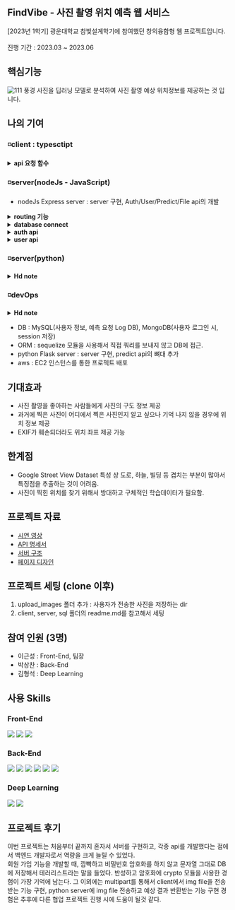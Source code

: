 ## FindVibe - 사진 촬영 위치 예측 웹 서비스
 
[2023년 1학기] 광운대학교 참빛설계학기에 참여했던 창의융합형 웹 프로젝트입니다.
</br>
</br>
진행 기간 : 2023.03 ~ 2023.06

## 핵심기능
![111](https://github.com/KW-FINDVIBE/FINDVIBE/assets/84065412/67b0cddc-eff3-4647-b9cf-200d1352a7c4)
풍경 사진을 딥러닝 모델로 분석하여 사진 촬영 예상 위치정보를 제공하는 것 입니다.

## 나의 기여
### ◽client : typesctipt

<details>
<summary><b>api 요청 함수</b></summary>
<div markdown="1">
  </br>
  
  > client에서 server로 api 요청을 보내는 함수를 정의하고 모듈처럼 사용할 수 있도록 조치함.

  - [client API 폴더](https://github.com/HungKungE/FINDVIBE/tree/main/client/src/API)

  ```sh
  // post 요청으로 api 요청을 통일함. path = api url임.
  export const sendPostRequest = async (path: string, sendData: any | null) => {
   const response = await axios.post(path, sendData);
   return response.data;
  };
  ```
  ```sh
  // multipart를 사용해서 server에 파일을 전달할 때 사용함.
  export const sendMultipartRequest = async (
    path: string,
    formDatas?: File[]
  ) => {
    const form = new FormData();

  if (!formDatas) {
    console.log("no ImgFiles!");
    return;
  }

    formDatas.forEach((formData, i) => {
      form.append("image", formData, "image" + i);
    });
  
    try {
      const response = await axios({
        method: "POST",
        url: `${path}`,
        /* 아래와 같이 헤더 설정하면 boundary가 빠져서 서버가 에러를 뱉어낸다
        headers: {
          "Content-Type": "multipart/form-data",
        },
        */
        data: form,
      });
  
      return response.data;
    } catch (error) {
      console.error(error);
    }
  };
  ```
  
  </br>
</div>
</details>

### ◽server(nodeJs - JavaScript)
- nodeJs Express server : server 구현, Auth/User/Predict/File api의 개발
<details>
<summary><b>routing 기능</b></summary>
<div markdown="1">
  </br>
  
  > api url에 따라서 해당 api로 라우팅 하는 기능을 구현했다.

  - [route](https://github.com/HungKungE/FINDVIBE/blob/main/server/src/route/route.js)

  api 엔드 포인트를 등록함으로써 routing기능을 구현했다.
  </br>
  예를 들어, api url = "/auth/login"이면 login api로 라우팅된다.

  ### 개발 내용 ( 클릭 시, 상세 설명 페이지로 이동 )
  | 종류 | 개발 내용 |
  | ----- | ----- |
  | [user](https://github.com/HungKungE/FINDVIBE/tree/main/server/src/user)| 회원 가입, 닉네임 중복 확인, 닉네임 수정, 비밀번호 수정 api.|
  | [predict](https://github.com/HungKungE/FINDVIBE/blob/main/server/src/predict) | 예측 요청(python, google) api |
  | [file](https://github.com/HungKungE/FINDVIBE/blob/main/server/src/file) | 로컬 저장소의 이미지 파일 제공 api |
  
  </br>
  
</div>
</details>

<details>
<summary><b>database connect</b></summary>
<div markdown="1">
  </br>
  > ORM 중 하나인, sequelize를 사용하여 MySQL database에 쿼리문을 직접 사용하지 않고 접근하는 기능 구현.

  - [connect 폴더](https://github.com/HungKungE/FINDVIBE/tree/main/server/src/connect)

  sequelize를 사용함으로써 다음과 같은 이점을 얻을 수 있었다.

  ```sh
  1. ORM을 통해 직접 쿼리문을 짜지 않아도 database에 접근할 수 있다.
  2. 서버에서는 쿼리문을 사용하지 않기 때문에, SQL 삽입 공격 같은 보안과 관련된 위험이 감소한다.
  3. db 접근 코드를 재사용하기 쉬워진다.
  ```
  </br>
</div>
</details>

<details>
<summary><b>auth api</b></summary>
<div markdown="1">
  </br>
  > 사용자의 인증 관련 기능으로서 jwt와 session저장소를 사용한 로그인 유지가 핵심이다.
  
  #### 개발 목록
  | api | 기능 |
  |-----|-----|
  |[logIn](https://github.com/HungKungE/FINDVIBE/blob/main/server/src/auth/api/login.js)|로그인|
  |[logOut](https://github.com/HungKungE/FINDVIBE/blob/main/server/src/auth/api/logout.js)|로그아웃|
  |[check](https://github.com/HungKungE/FINDVIBE/blob/main/server/src/auth/api/check.js)|session에 저장된 token 유효성을 검사하고 갱신한다.|
  |[sessionAuth](https://github.com/HungKungE/FINDVIBE/blob/main/server/src/api/sessionAuth.js)|api 요청 시, session에 저장된 token을 확인하여 해당 사용자의 유효성을 검사한다.|

  #### session을 사용한 이유

  ```sh
  일반적인 웹 사이트는 다음 2가지 방식 중에 하나를 사용하여 사용자의 유효성 검사를 한다.
  1. jwt ( access token, refresh token )
    - access token : client cookie에 저장
    - refresh token : server에 저장. access token 재발행 시 사용함.
  2. session storage
    - 로그인 한 사용자의 정보를 session storage에 저장.

  프로젝트 초반에는 jwt 인증 방식을 사용했다.

  - client에는 사용자의 기본정보(nickname, email 등)를 가진 access token을 cookie를 저장한다.
  - server에는 token 재발행에 사용할 수 있는 사용자의 핵심정보(db table의 user_id 등)를 가진 refresh token을 저장한다. 

  그래서 server에 api요청을 할 때, access token을 담은 cookie도 header에 담아 전송하여 사용자 인증을 하는 방식이었다.

  그런데, client에서 이 access token을 가진 cookie의 탈취의 가능성이 있다는 문제점을 알게 되었다.
  httpOnly 설정과 refresh token의 도입으로 어느정도 해결할 수 있다고는 하지만 결국 불안은 남아 있다고 생각했다.

  따라서 아예 탈취 관련 생각을 하지 않도록, server session storage 방식을 사용하는 것으로 변경했다.
  사용자의 기본정보를 담던 access token의 역할은 react 상태 관리 모듈 중 하나인 Zustand를 통해 대체했다.
  그리고 session storage에 사용자 정보를 암호화한 token을 저장하고, api요청이 올 때마다 session의 token 유효성을 검사하는 방식으로 사용자 인증 기능을 구현했다.

  한 편, session 저장소는 MongoDB를 사용했다.
  원래는 new session.MemoryStore()를 session 저장소로 사용했으나, 이는 메모리를 저장소로 사용하는 방식이므로
  서버를 재가동 시키면 초기화되기 때문에 로그인 중인 사용자들의 로그인정보가 모드 초기화 되므로 다시 로그인 해야한다는 단점이 있다.
  따라서 개발할 때는 MemoryStore를 사용했고, 배포할 때는 session 저장소로 mongoDB를 사용하여 서버를 재가동시켜도 데이터가 초기화되지 않도록 했다.

  따라서 현재 웹 사이트의 사용자 인증은 다음과 같이 진행된다.
  - 로그인 성공 -> 사용자의 정보를 token으로 만들고 mongo db에 저장. 사용자 기본 정보를 client로 전송 ( Zustand에서 이를 관리 )
  - api 요청 -> session의 token 유효성 검사
  - 로그인 후, 일정시간이 지나면 자동으로 token을 갱신함.
  - 로그 아웃 시, session storage에서 token 삭제함.
  ```
  </br>
</div>
</details>

<details>
<summary><b>user api</b></summary>
<div markdown="1">
  </br>
  
  > 사용자 정보 관련 api이다.

  #### 개발 목록
  | api | 기능 |
  |-----|-----|
  |[signUp](https://github.com/HungKungE/FINDVIBE/blob/main/server/src/user/api/signup.js)|회원가입 api. 비밀번호 암호화에 crypto 모듈을 사용한다. |
  |[CheckNickname](https://github.com/HungKungE/FINDVIBE/blob/main/server/src/user/api/check_nickname.js)|닉네임 중복성을 확인한다.|
  |[UpdateNickname](https://github.com/HungKungE/FINDVIBE/blob/main/server/src/user/api/update_nickname.js)|닉네임을 갱신한다.|
  |[UpdatePassword](https://github.com/HungKungE/FINDVIBE/blob/main/server/src/user/api/update_password.js)|비밀번호를 수정한다.|

  #### Crypto 모듈 사용 이유
  ```sh
  암호화는 크게 단방향 암호화와 양방향 암호화로 나뉜다.
  |종류|암호화|복호화| 방식 |
  |단방향|O|X| 해싱 |
  |양방향|O|O| 대칭키, 비대칭키|

  1. 단방향 암호화 : 해시
  nodeJs server에서 비밀번호 암호화에 사용하는 대표적인 모듈은 bcrypt와 crypto이다.

  두 모듈은 단방향 암호화가 가능하나, bcrypt는 좀 더 보안이 강력한 해시 함수 기능을 제공한다.
  bcrypt : 비밀번호 해싱에 사용. 절차는 다음과 같다.
  1. salt 생성 : 무작위 문자열 salt를 생성하여 비밀번호와 결합한다.
  2. hash 생성: salt로 해시 함수를 실행하여 hash를 생성한다.
  3. hash 비교 : 입력 hash와 저장된 hash를 비교함.

  또한 bcrypt의 특징은 다음과 같다.
  1. 단방향 암호화
  2. 레인보우 테이블 방지
     - salt를 사용하여 같은 비밀번호를 암호화 하더라도 다른 결과가 나옴.
     - 따라서 암호화된 비밀번호들을 보고 암호화 방식을 유추할 수 없음.
  3. 무거운 해싱함수 사용
     - 무차별 대입 공격에 유리함.
     - 대신, 다른 해싱함수보다 느리기 때문에 낮은 성능을 보여줌.
  
  따라서 bcrypt가 낮은 성능을 보여주기도 하고, 무거운 모듈이기 때문에
  상대적으로 가볍고 빠른 crypto의 pbkdf2함수를 사용하기로 결정했다.

  pbkdf2함수도 bcrypt처럼 salt를 사용하여 해싱하므로 레인보우 테이블 방지가 가능하며 보안성이 높다.
  그러나, bcrypt보다 빠르기 때문에 이번 프로젝트에서 사용했다.

  단점이 있다면 비밀번호 복호화를 할 수 없어서 사용자가 비밀번호를 잊어버린다면
  비밀번호 변경 기능을 사용해야 하므로, 사용자는 불편함을 느낄 수 있다.

  ```
  </br>
</div>
</details>

### ◽server(python)

<details>
<summary><b>Hd note</b></summary>
<div markdown="1">
  </br>
  
  > client에서 server로 api 요청을 보내는 함수를 정의하고 모듈처럼 사용할 수 있도록 조치함.

  - [client API 코드](https://github.com/HungKungE/FINDVIBE/tree/main/client/src/API)

  ### 사용 skills
  <div>
    <img src="https://img.shields.io/badge/Typescript-3178C6?style=for-the-badge&logo=typescript&logoColor=white">
  </div>
  </br>
</div>
</details>

### ◽devOps

<details>
<summary><b>Hd note</b></summary>
<div markdown="1">
  </br>
  
  > client에서 server로 api 요청을 보내는 함수를 정의하고 모듈처럼 사용할 수 있도록 조치함.

  - [client API 코드](https://github.com/HungKungE/FINDVIBE/tree/main/client/src/API)

  ### 사용 skills
  <div>
    <img src="https://img.shields.io/badge/Typescript-3178C6?style=for-the-badge&logo=typescript&logoColor=white">
  </div>
  </br>
</div>
</details>

- DB : MySQL(사용자 정보, 예측 요청 Log DB), MongoDB(사용자 로그인 시, session 저장)
- ORM : sequelize 모듈을 사용해서 직접 쿼리를 보내지 않고 DB에 접근.
- python Flask server : server 구현, predict api의 뼈대 추가
- aws : EC2 인스턴스를 통한 프로젝트 배포 

## 기대효과
- 사진 촬영을 좋아하는 사람들에게 사진의 구도 정보 제공
- 과거에 찍은 사진이 어디에서 찍은 사진인지 알고 싶으나 기억 나지 않을 경우에 위치 정보 제공
- EXIF가 훼손되더라도 위치 좌표 제공 가능

## 한계점
- Google Street View Dataset 특성 상 도로, 하늘, 빌딩 등 겹치는 부분이 많아서 특징점을 추출하는 것이 어려움.
- 사진이 찍힌 위치를 찾기 위해서 방대하고 구체적인 학습데이터가 필요함.

## 프로젝트 자료

- [시연 영상](http://kwcommons.kw.ac.kr/contents4/KW10000001/64896357631b9/contents/media_files/mobile/ssmovie.mp4)
- [API 명세서](https://docs.google.com/spreadsheets/d/1DEYCQ8lVnwUwPz7ZZM6YwL8G-L1OYarQ5-RsWXsN6Og/edit#gid=0)
- [서버 구조](https://github.com/KW-FINDVIBE/FINDVIBE/assets/84065412/5adb4014-6c45-4460-b0d7-c126425b8ed1)
- [페이지 디자인](https://www.figma.com/file/0dwcJ9wtviXQ7Uq0y2Uems/%EC%B0%B8%EB%B9%9B%EC%84%A4%EA%B3%84?type=design&node-id=0-1&mode=design)

## 프로젝트 세팅 (clone 이후)
1. upload_images 폴더 추가 : 사용자가 전송한 사진을 저장하는 dir
2. client, server, sql 폴더의 readme.md를 참고해서 세팅

## 참여 인원 (3명)
- 이근성 : Front-End, 팀장
- 박상찬 : Back-End
- 김형석 : Deep Learning

## 사용 Skills
### Front-End
<div>
  <img src="https://img.shields.io/badge/react-61DAFB?style=for-the-badge&logo=react&logoColor=black">
  <img src="https://img.shields.io/badge/Typescript-3178C6?style=for-the-badge&logo=typescript&logoColor=white">
  <img src="https://img.shields.io/badge/tailwindcss-F7DF1E?style=for-the-badge&logo=tailwindcss&logoColor=white">
</div>

### Back-End
<div>
  <img src="https://img.shields.io/badge/Express-339933?style=for-the-badge&logo=Node.js&logoColor=white">
  <img src="https://img.shields.io/badge/Flask-3776AB?style=for-the-badge&logo=python&logoColor=white">
  <img src="https://img.shields.io/badge/aws-232F3E?style=for-the-badge&logo=amazon&logoColor=white">
  <img src="https://img.shields.io/badge/docker-2496ED?style=for-the-badge&logo=docker&logoColor=white">
  <img src="https://img.shields.io/badge/mysql-4479A1?style=for-the-badge&logo=mysql&logoColor=white">
  <img src="https://img.shields.io/badge/mongoDB-47A248?style=for-the-badge&logo=MongoDB&logoColor=white">
</div>

### Deep Learning

<div>
  <img src="https://img.shields.io/badge/Flask-3776AB?style=for-the-badge&logo=python&logoColor=white">
  <img src="https://img.shields.io/badge/tensorflow-FF6F00?style=for-the-badge&logo=tensorflow&logoColor=white">
</div>

## 프로젝트 후기
이번 프로젝트는 처음부터 끝까지 혼자서 서버를 구현하고, 각종 api를 개발했다는 점에서
백엔드 개발자로서 역량을 크게 늘릴 수 있었다.
</br>
회원 가입 기능을 개발할 때, 깜빡하고 비밀번호 암호화를 하지 않고 문자열 그대로 DB에 저장해서
테러리스트라는 말을 들었다. 반성하고 암호화에 crypto 모듈을 사용한 경험이 가장 기억에 남는다.
그 이외에는 multipart를 통해서 client에서 img file을 전송받는 기능 구현, python server에 img file 전송하고 예상 결과 반환받는 기능 구현 경험은
추후에 다른 협업 프로젝트 진행 시에 도움이 될것 같다.



